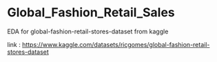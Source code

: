 # Global_Fashion_Retail_Sales
EDA for global-fashion-retail-stores-dataset from kaggle

link : https://www.kaggle.com/datasets/ricgomes/global-fashion-retail-stores-dataset
